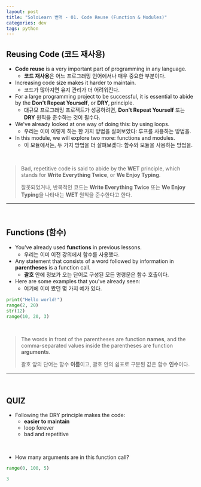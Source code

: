 ```yaml
---
layout: post
title: "SoloLearn 번역 - 01. Code Reuse (Function & Modules)"
categories: dev
tags: python
---
```


## Reusing Code (코드 재사용)

- **Code reuse** is a very important part of programming in any language.
  - **코드 재사용**은 어느 프로그래밍 언어에서나 매우 중요한 부분이다.
- Increasing code size makes it harder to maintain.
  - 코드가 많아지면 유지 관리가 더 어려워진다.
- For a large programming project to be successful, it is essential to abide by the **Don't Repeat Yourself**, or **DRY**, principle.
  - 대규모 프로그래밍 프로젝트가 성공하려면, **Don't Repeat Yourself** 또는 **DRY** 원칙을 준수하는 것이 필수다.
- We've already looked at one way of doing this: by using loops.
  - 우리는 이미 이렇게 하는 한 가지 방법을 살펴보았다: 루프를 사용하는 방법을.
- In this module, we will explore two more: functions and modules.
  - 이 모듈에서는, 두 가지 방법을 더 살펴보겠다: 함수와 모듈을 사용하는 방법을.

<br>

> Bad, repetitive code is said to abide by the **WET** principle, which stands for **Write Everything Twice**, or **We Enjoy Typing**.
>
> 잘못되었거나, 반복적인 코드는 **Write Everything Twice** 또는 **We Enjoy Typing**을 나타내는 **WET** 원칙을 준수한다고 한다.

------

<br>

## Functions (함수)

- You've already used **functions** in previous lessons.
  - 우리는 이미 이전 강의에서 함수를 사용했다.
- Any statement that consists of a word followed by information in **parentheses** is a function call.
  - **괄호** 안에 정보가 오는 단어로 구성된 모든 명령문은 함수 호출이다.
- Here are some examples that you've already seen:
  - 여기에 이미 봤던 몇 가지 예가 있다.

```python
print("Hello world!")
range(2, 20)
str(12)
range(10, 20, 3)
```

<br>

> The words in front of the parentheses are function **names**, and the comma-separated values inside the parentheses are function **arguments**.
>
> 괄호 앞의 단어는 함수 **이름**이고, 괄호 안의 쉼표로 구분된 값은 함수 **인수**이다.

------

<br>

## QUIZ

- Following the DRY principle makes the code:
  - **easier to maintain**
  - loop forever
  - bad and repetitive

<br>

- How many arguments are in this function call?

```python
range(0, 100, 5)

3
```

<br>